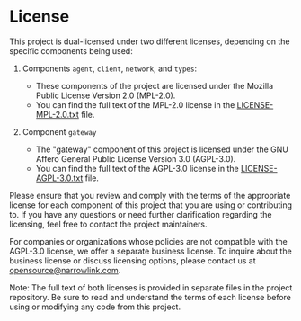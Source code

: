 # License
This project is dual-licensed under two different licenses, depending on the specific components being used:

1. Components `agent`, `client`, `network`, and `types`:
   - These components of the project are licensed under the Mozilla Public License Version 2.0 (MPL-2.0).
   - You can find the full text of the MPL-2.0 license in the [LICENSE-MPL-2.0.txt](LICENSE-MPL-2.0.txt) file.

2. Component `gateway`
   - The "gateway" component of this project is licensed under the GNU Affero General Public License Version 3.0 (AGPL-3.0).
   - You can find the full text of the AGPL-3.0 license in the [LICENSE-AGPL-3.0.txt](LICENSE-AGPL-3.0.txt) file.

Please ensure that you review and comply with the terms of the appropriate license for each component of this project that you are using or contributing to. If you have any questions or need further 
clarification regarding the licensing, feel free to contact the project maintainers.

For companies or organizations whose policies are not compatible with the AGPL-3.0 license, we offer a separate business license. To inquire about the business license or discuss licensing options, please 
contact us at opensource@narrowlink.com.

Note: The full text of both licenses is provided in separate files in the project repository. Be sure to read and understand the terms of each license before using or modifying any code from this project.


